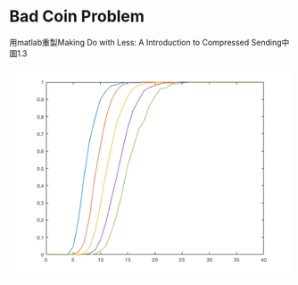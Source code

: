# Bad Coin Problem
用matlab重製Making Do with Less: A Introduction to Compressed Sending中圖1.3

![fig1.3](bad_coin.png)
